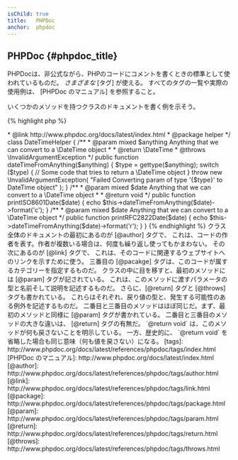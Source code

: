 ```yaml
---
isChild: true
title:   PHPDoc
anchor:  phpdoc
---
```


## PHPDoc {#phpdoc_title}

PHPDocは、非公式ながら、PHPのコードにコメントを書くときの標準として使われているものだ。
*さまざまな* [タグ] が使える。
すべてのタグの一覧や実際の使用例は、 [PHPDoc のマニュアル] を参照すること。

いくつかのメソッドを持つクラスのドキュメントを書く例を示そう。

{% highlight php %}
<?php
/**
 * @author A Name <a.name@example.com>
 * @link http://www.phpdoc.org/docs/latest/index.html
 * @package helper
 */
class DateTimeHelper
{
    /**
     * @param mixed $anything Anything that we can convert to a \DateTime object
     *
     * @return \DateTime
     * @throws \InvalidArgumentException
     */
    public function dateTimeFromAnything($anything)
    {
        $type = gettype($anything);

        switch ($type) {
            // Some code that tries to return a \DateTime object
        }

        throw new \InvalidArgumentException(
            "Failed Converting param of type '{$type}' to DateTime object"
        );
    }

    /**
     * @param mixed $date Anything that we can convert to a \DateTime object
     *
     * @return void
     */
    public function printISO8601Date($date)
    {
        echo $this->dateTimeFromAnything($date)->format('c');
    }

    /**
     * @param mixed $date Anything that we can convert to a \DateTime object
     */
    public function printRFC2822Date($date)
    {
        echo $this->dateTimeFromAnything($date)->format('r');
    }
}
{% endhighlight %}

クラス全体のドキュメントの最初にあるのが [@author] タグで、
これは、コードの作者を表す。作者が複数いる場合は、何度も繰り返し使ってもかまわない。
その次にあるのが [@link] タグで、
これは、そのコードに関連するウェブサイトへのリンクを示すために使う。
三番目の [@pacakge] タグは、このコードが属するカテゴリーを指定するものだ。

クラスの中に目を移すと、最初のメソッドには [@param] タグが記されている。
これは、このメソッドに渡すパラメータの型と名前そして説明を記述するものだ。
さらに、[@return] タグと
[@throws] タグも書かれている。
これらはそれぞれ、戻り値の型と、発生する可能性のある例外を記述するものだ。

二番目と三番目のメソッドはほぼ同じだ。まず、最初のメソッドと同様に [@param] タグが書かれている。
二番目と三番目のメソッドの大きな違いは、 [@return] タグの有無だ。
`@return void` は、このメソッドが何も戻さないことを明示している。
一方、歴史的に、 `@return void` を省略した場合も同じ意味（何も値を戻さない）になる。


[tags]: http://www.phpdoc.org/docs/latest/references/phpdoc/tags/index.html
[PHPDoc のマニュアル]: http://www.phpdoc.org/docs/latest/index.html
[@author]: http://www.phpdoc.org/docs/latest/references/phpdoc/tags/author.html
[@link]: http://www.phpdoc.org/docs/latest/references/phpdoc/tags/link.html
[@package]: http://www.phpdoc.org/docs/latest/references/phpdoc/tags/package.html
[@param]: http://www.phpdoc.org/docs/latest/references/phpdoc/tags/param.html
[@return]: http://www.phpdoc.org/docs/latest/references/phpdoc/tags/return.html
[@throws]: http://www.phpdoc.org/docs/latest/references/phpdoc/tags/throws.html
